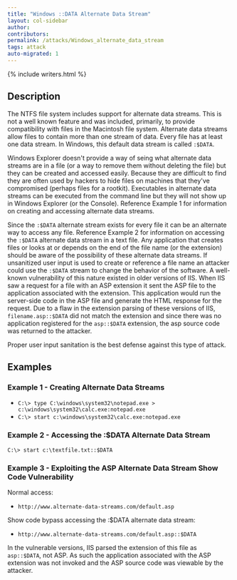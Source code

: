 ```yaml
---
title: "Windows ::DATA Alternate Data Stream"
layout: col-sidebar
author:
contributors:
permalink: /attacks/Windows_alternate_data_stream
tags: attack
auto-migrated: 1
---
```


{% include writers.html %}

## Description

The NTFS file system includes support for alternate data streams. This
is not a well known feature and was included, primarily, to provide
compatibility with files in the Macintosh file system. Alternate data
streams allow files to contain more than one stream of data. Every file
has at least one data stream. In Windows, this default data stream is
called `:$DATA`.

Windows Explorer doesn't provide a way of seing what alternate data
streams are in a file (or a way to remove them without deleting the
file) but they can be created and accessed easily. Because they are
difficult to find they are often used by hackers to hide files on
machines that they've compromised (perhaps files for a rootkit).
Executables in alternate data streams can be executed from the command
line but they will not show up in Windows Explorer (or the Console).
Reference Example 1 for information on creating and accessing alternate
data streams.

Since the `:$DATA` alternate stream exists for every file it can be an
alternate way to access any file. Reference Example 2 for information on
accessing the `:$DATA` alternate data stream in a text file. Any
application that creates files or looks at or depends on the end of the
file name (or the extension) should be aware of the possibility of these
alternate data streams. If unsanitized user input is used to create or
reference a file name an attacker could use the `:$DATA` stream to change
the behavior of the software. A well-known vulnerability of this nature
existed in older versions of IIS. When IIS saw a request for a file with
an ASP extension it sent the ASP file to the application associated with
the extension. This application would run the server-side code in the
ASP file and generate the HTML response for the request. Due to a flaw
in the extension parsing of these versions of IIS, `filename.asp::$DATA`
did not match the extension and since there was no application
registered for the `asp::$DATA` extension, the asp source code was
returned to the attacker.

Proper user input sanitation is the best defense against this type of
attack.

## Examples

### Example 1 - Creating Alternate Data Streams

- `C:\> type C:\windows\system32\notepad.exe > c:\windows\system32\calc.exe:notepad.exe`
- `C:\> start c:\windows\system32\calc.exe:notepad.exe`

### Example 2 - Accessing the :$DATA Alternate Data Stream

`C:\> start c:\textfile.txt::$DATA`

### Example 3 - Exploiting the ASP Alternate Data Stream Show Code Vulnerability

Normal access:

- `http://www.alternate-data-streams.com/default.asp`

Show code bypass accessing the :$DATA alternate data stream:

- `http://www.alternate-data-streams.com/default.asp::$DATA`

In the vulnerable versions, IIS parsed the extension of this file as
`asp::$DATA`, not ASP. As such the application associated with the ASP
extension was not invoked and the ASP source code was viewable by the
attacker.
